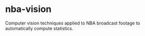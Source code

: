 # nba-vision
Computer vision techniques applied to NBA broadcast footage to automatically compute statistics.
